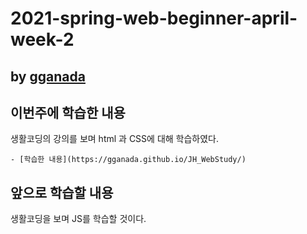 # 2021-spring-web-beginner-april-week-2

## by [gganada](https://github.com/gganada)

## 이번주에 학습한 내용

  생활코딩의 강의를 보며 html 과 CSS에 대해 학습하였다.

    - [학습한 내용](https://gganada.github.io/JH_WebStudy/)

## 앞으로 학습할 내용

  생활코딩을 보며 JS를 학습할 것이다.

